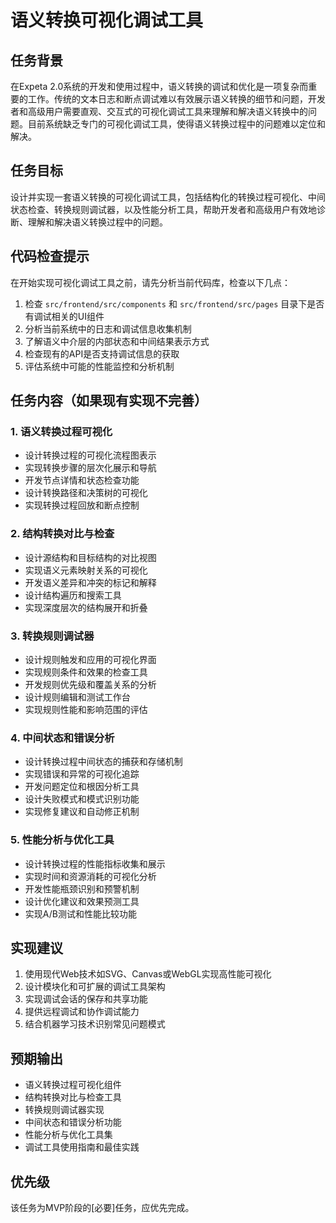 # 语义转换可视化调试工具

## 任务背景
在Expeta 2.0系统的开发和使用过程中，语义转换的调试和优化是一项复杂而重要的工作。传统的文本日志和断点调试难以有效展示语义转换的细节和问题，开发者和高级用户需要直观、交互式的可视化调试工具来理解和解决语义转换中的问题。目前系统缺乏专门的可视化调试工具，使得语义转换过程中的问题难以定位和解决。

## 任务目标
设计并实现一套语义转换的可视化调试工具，包括结构化的转换过程可视化、中间状态检查、转换规则调试器，以及性能分析工具，帮助开发者和高级用户有效地诊断、理解和解决语义转换过程中的问题。

## 代码检查提示
在开始实现可视化调试工具之前，请先分析当前代码库，检查以下几点：

1. 检查 `src/frontend/src/components` 和 `src/frontend/src/pages` 目录下是否有调试相关的UI组件
2. 分析当前系统中的日志和调试信息收集机制
3. 了解语义中介层的内部状态和中间结果表示方式
4. 检查现有的API是否支持调试信息的获取
5. 评估系统中可能的性能监控和分析机制

## 任务内容（如果现有实现不完善）

### 1. 语义转换过程可视化
- 设计转换过程的可视化流程图表示
- 实现转换步骤的层次化展示和导航
- 开发节点详情和状态检查功能
- 设计转换路径和决策树的可视化
- 实现转换过程回放和断点控制

### 2. 结构转换对比与检查
- 设计源结构和目标结构的对比视图
- 实现语义元素映射关系的可视化
- 开发语义差异和冲突的标记和解释
- 设计结构遍历和搜索工具
- 实现深度层次的结构展开和折叠

### 3. 转换规则调试器
- 设计规则触发和应用的可视化界面
- 实现规则条件和效果的检查工具
- 开发规则优先级和覆盖关系的分析
- 设计规则编辑和测试工作台
- 实现规则性能和影响范围的评估

### 4. 中间状态和错误分析
- 设计转换过程中间状态的捕获和存储机制
- 实现错误和异常的可视化追踪
- 开发问题定位和根因分析工具
- 设计失败模式和模式识别功能
- 实现修复建议和自动修正机制

### 5. 性能分析与优化工具
- 设计转换过程的性能指标收集和展示
- 实现时间和资源消耗的可视化分析
- 开发性能瓶颈识别和预警机制
- 设计优化建议和效果预测工具
- 实现A/B测试和性能比较功能

## 实现建议
1. 使用现代Web技术如SVG、Canvas或WebGL实现高性能可视化
2. 设计模块化和可扩展的调试工具架构
3. 实现调试会话的保存和共享功能
4. 提供远程调试和协作调试能力
5. 结合机器学习技术识别常见问题模式

## 预期输出
- 语义转换过程可视化组件
- 结构转换对比与检查工具
- 转换规则调试器实现
- 中间状态和错误分析功能
- 性能分析与优化工具集
- 调试工具使用指南和最佳实践

## 优先级
该任务为MVP阶段的[必要]任务，应优先完成。 